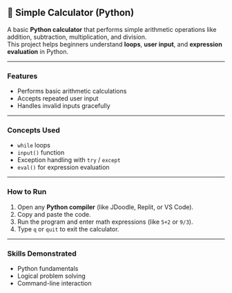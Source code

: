 ## 🧮 Simple Calculator (Python)

A basic **Python calculator** that performs simple arithmetic operations like addition, subtraction, multiplication, and division.  
This project helps beginners understand **loops**, **user input**, and **expression evaluation** in Python.

---

###  Features
- Performs basic arithmetic calculations  
- Accepts repeated user input  
- Handles invalid inputs gracefully  

---

### Concepts Used
- `while` loops  
- `input()` function  
- Exception handling with `try` / `except`  
- `eval()` for expression evaluation  

---

###  How to Run
1. Open any **Python compiler** (like JDoodle, Replit, or VS Code).  
2. Copy and paste the code.  
3. Run the program and enter math expressions (like `5+2` or `9/3`).  
4. Type `q` or `quit` to exit the calculator.  

---

###  Skills Demonstrated
- Python fundamentals  
- Logical problem solving  
- Command-line interaction
